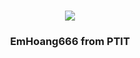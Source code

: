 <h1 align="center">
    <img src="https://readme-typing-svg.herokuapp.com/?font=Titillium+Web&size=35&repeat=false&center=true&vCenter=true&width=600&height=80&duration=5000&lines=Welcome+to+Juhan404's+Repository+❤️;" />
</h1>

<h3 align="center">EmHoang666 from PTIT</h3>
